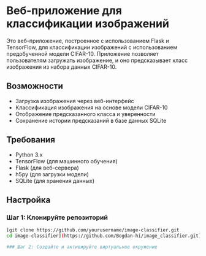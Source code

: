 # Веб-приложение для классификации изображений

Это веб-приложение, построенное с использованием Flask и TensorFlow, для классификации изображений с использованием предобученной модели CIFAR-10. Приложение позволяет пользователям загружать изображение, и оно предсказывает класс изображения из набора данных CIFAR-10.

## Возможности

- Загрузка изображения через веб-интерфейс
- Классификация изображения на основе модели CIFAR-10
- Отображение предсказанного класса и уверенности
- Сохранение истории предсказаний в базе данных SQLite

## Требования

- Python 3.x
- TensorFlow (для машинного обучения)
- Flask (для веб-сервера)
- h5py (для загрузки модели)
- SQLite (для хранения данных)

## Настройка

### Шаг 1: Клонируйте репозиторий

```bash
[git clone https://github.com/yourusername/image-classifier.git
cd image-classifier](https://github.com/Bogdan-hi/image_classifier.git)

### Шаг 2: Создайте и активируйте виртуальное окружение

